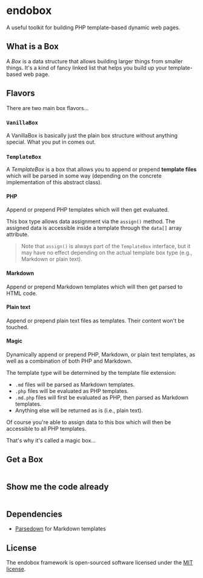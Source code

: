 # endobox

A useful toolkit for building PHP template-based dynamic web pages.

## What is a Box

A _Box_ is a data structure that allows building larger things from smaller things.
It's a kind of fancy linked list that helps you build up your template-based web page.

## Flavors

There are two main box flavors...

### `VanillaBox`

A VanillaBox is basically just the plain box structure without anything special.
What you put in comes out.

### `TemplateBox`

A _TemplateBox_ is a box that allows you to append or prepend __template files__ which will be parsed in some way
(depending on the concrete implementation of this abstract class).

#### PHP

Append or prepend PHP templates which will then get evaluated.

This box type allows data assignment via the `assign()` method.
The assigned data is accessible inside a template through the `data[]` array attribute.

> Note that `assign()` is always part of the `TemplateBox` interface, but it may have no effect depending on the actual template box type (e.g., Markdown or plain text).

#### Markdown

Append or prepend Markdown templates which will then get parsed to HTML code.

#### Plain text

Append or prepend plain text files as templates. Their content won't be touched.

#### Magic

Dynamically append or prepend PHP, Markdown, or plain text templates, as well as a combination of both PHP and Markdown.

The template type will be determined by the template file extension:
- `.md` files will be parsed as Markdown templates.
- `.php` files will be evaluated as PHP templates.
- `.md.php` files will first be evaluated as PHP, then parsed as Markdown templates.
- Anything else will be returned as is (i.e., plain text).

Of course you're able to assign data to this box which will then be accessible to all PHP templates.

That's why it's called a magic box...

## Get a Box

```php

```

## Show me the code already

```php

```

## Dependencies

- [Parsedown](https://github.com/erusev/parsedown) for Markdown templates

## License

The endobox framework is open-sourced software licensed under the [MIT license](LICENSE).
